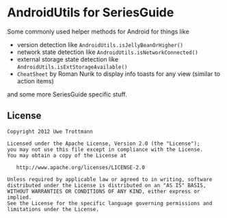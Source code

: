 
AndroidUtils for SeriesGuide
========================

Some commonly used helper methods for Android for things like

* version detection like ```AndroidUtils.isJellyBeanOrHigher()```
* network state detection like ```AndroidUtils.isNetworkConnected()```
* external storage state detection like ```AndroidUtils.isExtStorageAvailable()```
* ```CheatSheet``` by Roman Nurik to display info toasts for any view (similar to action items)

and some more SeriesGuide specific stuff.

License
-------

    Copyright 2012 Uwe Trottmann

    Licensed under the Apache License, Version 2.0 (the "License");
    you may not use this file except in compliance with the License.
    You may obtain a copy of the License at

       http://www.apache.org/licenses/LICENSE-2.0

    Unless required by applicable law or agreed to in writing, software
    distributed under the License is distributed on an "AS IS" BASIS,
    WITHOUT WARRANTIES OR CONDITIONS OF ANY KIND, either express or implied.
    See the License for the specific language governing permissions and
    limitations under the License.